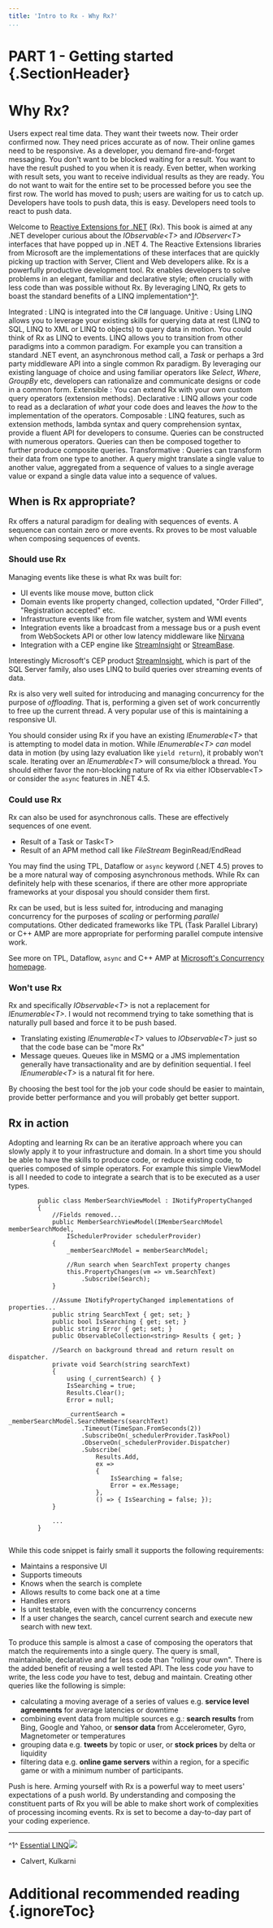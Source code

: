 ```yaml
---
title: 'Intro to Rx - Why Rx?'
...
```


PART 1 - Getting started {.SectionHeader}
========================

Why Rx?
=======

Users expect real time data. They want their tweets now. Their order
confirmed now. They need prices accurate as of now. Their online games
need to be responsive. As a developer, you demand fire-and-forget
messaging. You don't want to be blocked waiting for a result. You want
to have the result pushed to you when it is ready. Even better, when
working with result sets, you want to receive individual results as they
are ready. You do not want to wait for the entire set to be processed
before you see the first row. The world has moved to push; users are
waiting for us to catch up. Developers have tools to push data, this is
easy. Developers need tools to react to push data.

Welcome to [Reactive Extensions for
.NET](http://msdn.microsoft.com/en-us/devlabs/gg577609 "Reactive Extensions for .NET")
(Rx). This book is aimed at any .NET developer curious about the
*IObservable\<T\>* and *IObserver\<T\>* interfaces that have popped up
in .NET 4. The Reactive Extensions libraries from Microsoft are the
implementations of these interfaces that are quickly picking up traction
with Server, Client and Web developers alike. Rx is a powerfully
productive development tool. Rx enables developers to solve problems in
an elegant, familiar and declarative style; often crucially with less
code than was possible without Rx. By leveraging LINQ, Rx gets to boast
the standard benefits of a LINQ implementation^[1](#reference1)^.

Integrated
:   LINQ is integrated into the C\# language.
Unitive
:   Using LINQ allows you to leverage your existing skills for querying
    data at rest (LINQ to SQL, LINQ to XML or LINQ to objects) to query
    data in motion. You could think of Rx as LINQ to events. LINQ allows
    you to transition from other paradigms into a common paradigm. For
    example you can transition a standard .NET event, an asynchronous
    method call, a *Task* or perhaps a 3rd party middleware API into a
    single common Rx paradigm. By leveraging our existing language of
    choice and using familiar operators like *Select*, *Where*,
    *GroupBy* etc, developers can rationalize and communicate designs or
    code in a common form.
Extensible
:   You can extend Rx with your own custom query operators (extension
    methods).
Declarative
:   LINQ allows your code to read as a declaration of *what* your code
    does and leaves the *how* to the implementation of the operators.
Composable
:   LINQ features, such as extension methods, lambda syntax and query
    comprehension syntax, provide a fluent API for developers to
    consume. Queries can be constructed with numerous operators. Queries
    can then be composed together to further produce composite queries.
Transformative
:   Queries can transform their data from one type to another. A query
    might translate a single value to another value, aggregated from a
    sequence of values to a single average value or expand a single data
    value into a sequence of values.

When is Rx appropriate?
-----------------------

Rx offers a natural paradigm for dealing with sequences of events. A
sequence can contain zero or more events. Rx proves to be most valuable
when composing sequences of events.

### Should use Rx

Managing events like these is what Rx was built for:

-   UI events like mouse move, button click
-   Domain events like property changed, collection updated, "Order
    Filled", "Registration accepted" etc.
-   Infrastructure events like from file watcher, system and WMI events
-   Integration events like a broadcast from a message bus or a push
    event from WebSockets API or other low latency middleware like
    [Nirvana](http://www.my-channels.com)
-   Integration with a CEP engine like
    [StreamInsight](http://www.microsoft.com/sqlserver/en/us/solutions-technologies/business-intelligence/complex-event-processing.aspx)
    or [StreamBase](http://www.streambase.com).

Interestingly Microsoft's CEP product
[StreamInsight](http://www.microsoft.com/sqlserver/en/us/solutions-technologies/business-intelligence/complex-event-processing.aspx),
which is part of the SQL Server family, also uses LINQ to build queries
over streaming events of data.

Rx is also very well suited for introducing and managing concurrency for
the purpose of *offloading*. That is, performing a given set of work
concurrently to free up the current thread. A very popular use of this
is maintaining a responsive UI.

You should consider using Rx if you have an existing *IEnumerable\<T\>*
that is attempting to model data in motion. While *IEnumerable\<T\>*
*can* model data in motion (by using lazy evaluation like
`yield return`), it probably won't scale. Iterating over an
*IEnumerable\<T\>* will consume/block a thread. You should either favor
the non-blocking nature of Rx via either IObservable\<T\> or consider
the `async` features in .NET 4.5.

### Could use Rx

Rx can also be used for asynchronous calls. These are effectively
sequences of one event.

-   Result of a Task or Task\<T\>
-   Result of an APM method call like *FileStream* BeginRead/EndRead

You may find the using TPL, Dataflow or `async` keyword (.NET 4.5)
proves to be a more natural way of composing asynchronous methods. While
Rx can definitely help with these scenarios, if there are other more
appropriate frameworks at your disposal you should consider them first.

Rx can be used, but is less suited for, introducing and managing
concurrency for the purposes of *scaling* or performing *parallel*
computations. Other dedicated frameworks like TPL (Task Parallel
Library) or C++ AMP are more appropriate for performing parallel compute
intensive work.

See more on TPL, Dataflow, `async` and C++ AMP at [Microsoft's
Concurrency homepage](http://msdn.microsoft.com/en-us/concurrency).

### Won't use Rx

Rx and specifically *IObservable\<T\>* is not a replacement for
*IEnumerable\<T\>*. I would not recommend trying to take something that
is naturally pull based and force it to be push based.

-   Translating existing *IEnumerable\<T\>* values to *IObservable\<T\>*
    just so that the code base can be "more Rx"
-   Message queues. Queues like in MSMQ or a JMS implementation
    generally have transactionality and are by definition sequential. I
    feel *IEnumerable\<T\>* is a natural fit for here.

By choosing the best tool for the job your code should be easier to
maintain, provide better performance and you will probably get better
support.

Rx in action
------------

Adopting and learning Rx can be an iterative approach where you can
slowly apply it to your infrastructure and domain. In a short time you
should be able to have the skills to produce code, or reduce existing
code, to queries composed of simple operators. For example this simple
ViewModel is all I needed to code to integrate a search that is to be
executed as a user types.

``` {.csharpcode}
        public class MemberSearchViewModel : INotifyPropertyChanged
        {
            //Fields removed...
            public MemberSearchViewModel(IMemberSearchModel memberSearchModel,
                ISchedulerProvider schedulerProvider)
            {
                _memberSearchModel = memberSearchModel;
                
                //Run search when SearchText property changes
                this.PropertyChanges(vm => vm.SearchText)
                    .Subscribe(Search);
            }
            
            //Assume INotifyPropertyChanged implementations of properties...
            public string SearchText { get; set; }
            public bool IsSearching { get; set; }
            public string Error { get; set; }
            public ObservableCollection<string> Results { get; }

            //Search on background thread and return result on dispatcher.
            private void Search(string searchText)
            {
                using (_currentSearch) { }
                IsSearching = true;
                Results.Clear();
                Error = null;

                _currentSearch = _memberSearchModel.SearchMembers(searchText)
                    .Timeout(TimeSpan.FromSeconds(2))
                    .SubscribeOn(_schedulerProvider.TaskPool)
                    .ObserveOn(_schedulerProvider.Dispatcher)
                    .Subscribe(
                        Results.Add,
                        ex =>
                        {
                            IsSearching = false;
                            Error = ex.Message;
                        },
                        () => { IsSearching = false; });
            }

            ...
        }
    
```

While this code snippet is fairly small it supports the following
requirements:

-   Maintains a responsive UI
-   Supports timeouts
-   Knows when the search is complete
-   Allows results to come back one at a time
-   Handles errors
-   Is unit testable, even with the concurrency concerns
-   If a user changes the search, cancel current search and execute new
    search with new text.

To produce this sample is almost a case of composing the operators that
match the requirements into a single query. The query is small,
maintainable, declarative and far less code than "rolling your own".
There is the added benefit of reusing a well tested API. The less code
*you* have to write, the less code *you* have to test, debug and
maintain. Creating other queries like the following is simple:

-   calculating a moving average of a series of values e.g. **service
    level agreements** for average latencies or downtime
-   combining event data from multiple sources e.g.: **search results**
    from Bing, Google and Yahoo, or **sensor data** from Accelerometer,
    Gyro, Magnetometer or temperatures
-   grouping data e.g. **tweets** by topic or user, or **stock prices**
    by delta or liquidity
-   filtering data e.g. **online game servers** within a region, for a
    specific game or with a minimum number of participants.

Push is here. Arming yourself with Rx is a powerful way to meet users'
expectations of a push world. By understanding and composing the
constituent parts of Rx you will be able to make short work of
complexities of processing incoming events. Rx is set to become a
day-to-day part of your coding experience.

* * * * *

^1^ [Essential
LINQ](http://www.amazon.co.uk/gp/product/B001XT616O/ref=as_li_qf_sp_asin_tl?ie=UTF8&camp=1634&creative=6738&creativeASIN=B001XT616O&linkCode=as2&tag=int0b-21)![](http://www.assoc-amazon.co.uk/e/ir?t=int0b-21&l=as2&o=2&a=B001XT616O)
- Calvert, Kulkarni

Additional recommended reading {.ignoreToc}
==============================
